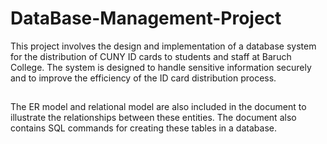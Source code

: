 # DataBase-Management-Project

This project involves the design and implementation of a database system for the distribution of CUNY ID cards to students and staff at Baruch College. The system is designed to handle sensitive information securely and to improve the efficiency of the ID card distribution process.
##
The ER model and relational model are also included in the document to illustrate the relationships between these entities. The document also contains SQL commands for creating these tables in a database.
